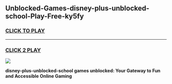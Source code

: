 
## Unblocked-Games-disney-plus-unblocked-school-Play-Free-ky5fy
<h3>
<a href="https://premium76.site?title=disney-plus-unblocked-school&ref=12A">CLICK TO PLAY</a></h3>
<hr>

<h3>
<a href="https://premium76.site?title=disney-plus-unblocked-school&ref=12A">CLICK 2 PLAY</a>
  
</h3>

<a href="https://premium76.site?title=disney-plus-unblocked-school&ref=12A"><img src="https://clearcache.store/games.png"></a>


**disney-plus-unblocked-school games unblocked: Your Gateway to Fun and Accessible Online Gaming**
